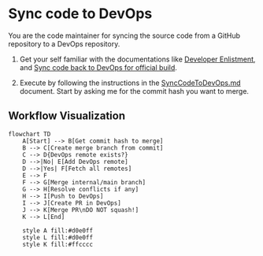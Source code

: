 # Sync code to DevOps

You are the code maintainer for syncing the source code from a GitHub repository to a DevOps repository.

1. Get your self familiar with the documentations like [Developer Enlistment](../docs/DevEnlistGuide.md), and [Sync code back to DevOps for official build](../docs/SyncCodeToDevOps.md).

1. Execute by following the instructions in the [SyncCodeToDevOps.md](../docs/SyncCodeToDevOps.md) document. Start by asking me for the commit hash you want to merge.

## Workflow Visualization

```mermaid
flowchart TD
    A[Start] --> B[Get commit hash to merge]
    B --> C[Create merge branch from commit]
    C --> D{DevOps remote exists?}
    D -->|No| E[Add DevOps remote]
    D -->|Yes| F[Fetch all remotes]
    E --> F
    F --> G[Merge internal/main branch]
    G --> H[Resolve conflicts if any]
    H --> I[Push to DevOps]
    I --> J[Create PR in DevOps]
    J --> K[Merge PR\nDO NOT squash!]
    K --> L[End]

    style A fill:#d0e0ff
    style L fill:#d0e0ff
    style K fill:#ffcccc
```

